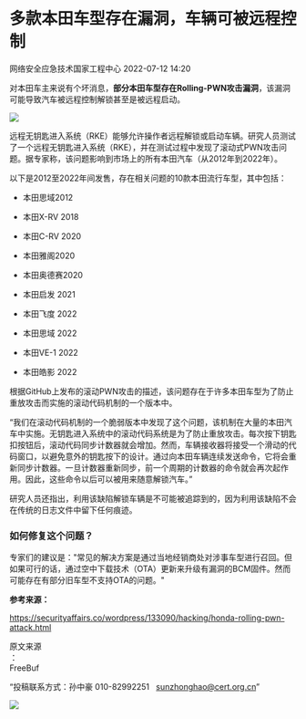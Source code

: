 #  多款本田车型存在漏洞，车辆可被远程控制   
 网络安全应急技术国家工程中心   2022-07-12 14:20  
  
对本田车主来说有个坏消息，**部分本田车型存在Rolling-PWN攻击漏洞**，该漏洞可能导致汽车被远程控制解锁甚至是被远程启动。  
  
![](https://mmbiz.qpic.cn/mmbiz_jpg/GoUrACT176mmTJo1hOmfVwibEkIu9IwataoFoC3Oe8NAKEnIm5Vo8iak85l9yOlRKWSXgicOqgsrRE8Yx7ydiaSGHQ/640?wx_fmt=jpeg "")  
  
远程无钥匙进入系统（RKE）能够允许操作者远程解锁或启动车辆。研究人员测试了一个远程无钥匙进入系统（RKE），并在测试过程中发现了滚动式PWN攻击问题。据专家称，该问题影响到市场上的所有本田汽车（从2012年到2022年）。  
  
以下是2012至2022年间发售，存在相关问题的10款本田流行车型，其中包括：  
- 本田思域2012  
  
- 本田X-RV 2018  
  
- 本田C-RV 2020  
  
- 本田雅阁2020  
  
- 本田奥德赛2020  
  
- 本田启发 2021  
  
- 本田飞度 2022  
  
- 本田思域 2022  
  
- 本田VE-1 2022  
  
- 本田皓影 2022  
  
根据GitHub上发布的滚动PWN攻击的描述，该问题存在于许多本田车型为了防止重放攻击而实施的滚动代码机制的一个版本中。  
  
“我们在滚动代码机制的一个脆弱版本中发现了这个问题，该机制在大量的本田汽车中实施。无钥匙进入系统中的滚动代码系统是为了防止重放攻击。每次按下钥匙扣按钮后，滚动代码同步计数器就会增加。然而，车辆接收器将接受一个滑动的代码窗口，以避免意外的钥匙按下的设计。通过向本田车辆连续发送命令，它将会重新同步计数器。一旦计数器重新同步，前一个周期的计数器的命令就会再次起作用。因此，这些命令以后可以被用来随意解锁汽车。”  
  
研究人员还指出，利用该缺陷解锁车辆是不可能被追踪到的，因为利用该缺陷不会在传统的日志文件中留下任何痕迹。  
### 如何修复这个问题？  
  
专家们的建议是："常见的解决方案是通过当地经销商处对涉事车型进行召回。但如果可行的话，通过空中下载技术（OTA）更新来升级有漏洞的BCM固件。然而可能存在有部分旧车型不支持OTA的问题。"  
  
**参考来源：**  
  
https://securityaffairs.co/wordpress/133090/hacking/honda-rolling-pwn-attack.html  
  
  
  
原文来源  
：  
FreeBuf  
  
“投稿联系方式：孙中豪 010-82992251   sunzhonghao@cert.org.cn”  
  
![](https://mmbiz.qpic.cn/mmbiz_jpg/GoUrACT176njVOPvfib4X3jQ6GIHLtX8SSDvbpmcpr4uu3X7ELG7PDjdaLVeq4Er02ZoicTPvxrC6KCVH3bssUVw/640?wx_fmt=jpeg&wxfrom=5&wx_lazy=1&wx_co=1 "")  
